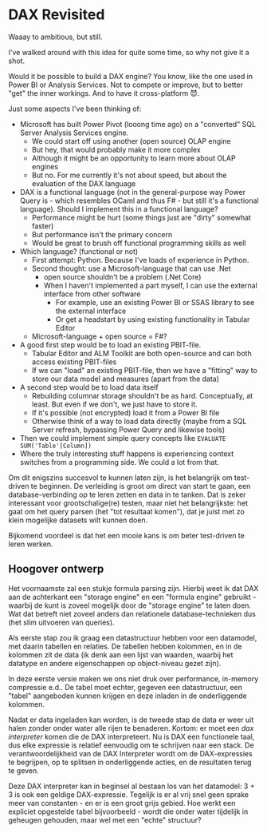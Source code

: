 # DAX Revisited

Waaay to ambitious, but still.

I've walked around with this idea for quite some time, so why not give it a shot.

Would it be possible to build a DAX engine? You know, like the one used in Power BI or Analysis Services. Not to compete or improve, but to better "get" the inner workings. And to have it cross-platform 😈.

Just some aspects I've been thinking of:

* Microsoft has built Power Pivot (looong time ago) on a "converted" SQL Server Analysis Services engine. 
  * We could start off using another (open source) OLAP engine
  * But hey, that would probably make it more complex
  * Although it might be an opportunity to learn more about OLAP engines
  * But no. For me currently it's not about speed, but about the evaluation of the DAX language
* DAX is a functional language (not in the general-purpose way Power Query is - which resembles OCaml and thus F# - but still it's a functional language). Should I implement this in a functional language?
  * Performance might be hurt (some things just are "dirty" somewhat faster)
  * But performance isn't the primary concern
  * Would be great to brush off functional programming skills as well
* Which language? (functional or not)
  * First attempt: Python. Because I've loads of experience in Python.
  * Second thought: use a Microsoft-language that can use .Net
    * open source shouldn't be a problem (.Net Core)
    * When I haven't implemented a part myself, I can use the external interface from other software
      * For example, use an existing Power BI or SSAS library to see the external interface
      * Or get a headstart by using existing functionality in Tabular Editor
  * Microsoft-language + open source = F#?
* A good first step would be to load an existing PBIT-file.
  * Tabular Editor and ALM Toolkit are both open-source and can both access existing PBIT-files
  * If we can "load" an existing PBIT-file, then we have a "fitting" way to store our data model and measures (apart from the data)
* A second step would be to load data itself
  * Rebuilding columnar storage shouldn't be as hard. Conceptually, at least. But even if we don't, we just have to store it.
  * If it's possible (not encrypted) load it from a Power BI file
  * Otherwise think of a way to load data directly (maybe from a SQL Server refresh, bypassing Power Query and likewise tools)
* Then we could implement simple query concepts like `EVALUATE SUM('Table'[Column])`
* Where the truly interesting stuff happens is experiencing context switches from a programming side. We could a lot from that.

Om dit enigszins succesvol te kunnen laten zijn, is het belangrijk om test-driven te beginnen. De verleiding is groot om direct van start te gaan, een database-verbinding op te leren zetten en data in te tanken. Dat is zeker interessant voor grootschalige(re) testen, maar niet het belangrijkste: het gaat om het query parsen (het "tot resultaat komen"), dat je juist met zo klein mogelijke datasets wilt kunnen doen.

Bijkomend voordeel is dat het een mooie kans is om beter test-driven te leren werken.

## Hoogover ontwerp

Het voornaamste zal een stukje formula parsing zijn. Hierbij weet ik dat DAX aan de achterkant een "storage engine" en een "formula engine" gebruikt - waarbij de kunt is zoveel mogelijk door de "storage engine" te laten doen. Wat dat betreft niet zoveel anders dan relationele database-technieken dus (het slim uitvoeren van queries).

Als eerste stap zou ik graag een datastructuur hebben voor een datamodel, met daarin tabellen en relaties. De tabellen hebben kolommen, en in de kolommen zit de data (ik denk aan een lijst van waarden, waarbij het datatype en andere eigenschappen op object-niveau gezet zijn).

In deze eerste versie maken we ons niet druk over performance, in-memory compressie e.d.. De tabel moet echter, gegeven een datastructuur, een "tabel" aangeboden kunnen krijgen en deze inladen in de onderliggende kolommen.

Nadat er data ingeladen kan worden, is de tweede stap de data er weer uit halen zonder onder water alle rijen te benaderen. Kortom: er moet een *dax interpreter* komen die de DAX interpreteert. Nu is DAX een functionele taal, dus elke expressie is relatief eenvoudig om te schrijven naar een stack. De verantwoordelijkheid van de DAX Interpreter wordt om de DAX-expressies te begrijpen, op te splitsen in onderliggende acties, en de resultaten terug te geven.

Deze DAX interpreter kan in beginsel al bestaan los van het datamodel: 3 + 3 is ook een geldige DAX-expressie. Tegelijk is er al vrij snel geen sprake meer van constanten - en er is een groot grijs gebied. Hoe werkt een expliciet opgestelde tabel bijvoorbeeld - wordt die onder water tijdelijk in geheugen gehouden, maar wel met een "echte" structuur?